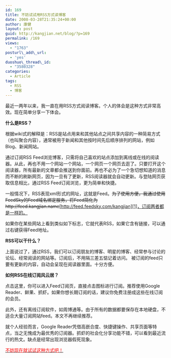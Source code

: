 ```yaml
---
id: 169
title: 不妨试试用RSS方式读博客
date: 2008-03-28T21:35:24+00:00
author: 康健
layout: post
guid: http://kangjian.net/blog/?p=169
permalink: /169
views:
  - "1763"
posturl\_add\_url:
  - 'yes'
duoshuo\_thread\_id:
  - "3580328"
categories:
  - Article
tags:
  - RSS
  - 博客
---
```

最近一两年以来，我一直在用RSS方式阅读博客。个人的体会是这种方式非常高效。现在简单分享一下体会。

**什么是RSS？**

根据wiki式的解释是：RSS是站点用来和其他站点之间共享内容的一种简易方式（也叫聚合内容），通常被用于新闻和其他按时间先后顺序排列的网站，例如Blog、新闻网站。

通过订阅RSS Feed浏览博客，只需将自己喜欢的站点添加到离线或在线的阅读器。从此，再也不用一个网站一个网站，一个网页一个网页去逛了。只要打开这个阅读器，所有最新的文章都会推送到你面前。再也不必为了一个急切想知道的消息而不断的刷新网页，因为一旦有了更新，RSS阅读器就会自动更新。与登陆网页获取信息相比，通过RSS Feed订阅浏览，更为简单和快捷。

一般情况下，RSS表现xml形式的网址，这就是Feed。<del datetime="2012-02-25T09:42:20+00:00">为了使用方便，我通过使用FeedSky的Feed域名绑定服务，将Feed简化为http://feed.kangjian.name</del>[http://feed.feedsky.com/kangjian][1]，订阅两者都是一样的。

如果你在某些网站上看到类似如下标志，它就代表RSS，如果它含有链接，可以通过右键获得Feed地址。

**RSS可以干什么？**

上面说过了，通过RSS，我们可以订阅朋友的博客、明星的博客、经常参与讨论的论坛、经常阅读的网站等。订阅后，不用隔三差五惦记着访问。 被订阅的feed只要有更新的内容，自动会呈现在阅读器里面。十分方便。

**如何RSS在线订阅风云居？**

点击这里，你可以进入Feed订阅页，直接点击图标进行订阅。推荐使用Google Reader、鲜果、抓虾。如果你想长期订阅的话，建议你免费注册成这些在线订阅的会员。

此外，还有离线订阅软件，如周博通等。由于所有的数据都要保存在本地硬盘，不适合大量订阅网站feed。本文不再继续推荐。

就个人经验而言，Google Reader凭借高嵌合度、快捷键操作、共享页面等特点，当之无愧成为最优秀的订阅器。抓虾的社会化分享功能不错，可以看到最近流行的热文。缺点是经常出现浏览器假死现象。

<span style="color: #ff0000;"><a href="http://feed.feedsky.com/kangjian" target="_blank"><span style="color: #ff0000;">不妨现在就试试这种方式吧！</span></a></span>

[1]:	http://feed.feedsky.com/kangjian